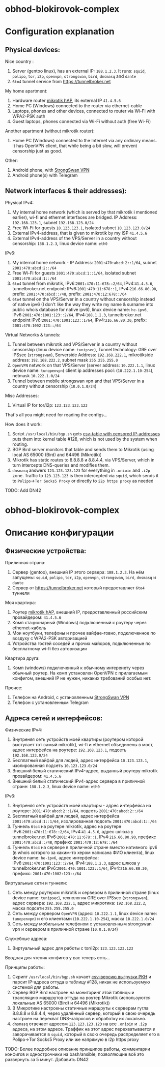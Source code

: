 # obhod-blokirovok-complex

Configuration explanation
======================

Physical devices:
----------------------

Nice country :

1. Server (gentoo linux), has an external IP: `188.1.2.3`. It runs: `squid`, `polipo`, `tor`, `i2p`, `openvpn`, `strongswan`, `bird`, `dnsmasq` and `dante`
2. `6to4` tunnel service from https://tunnelbroker.net

My home apartment:

1. Hardware router [mikrotik hAP](https://mikrotik.com/product/RB951Ui-2nD), its external IP `41.4.5.6`
2. Home PC (Windows) connected to the router via ethernet-cable
3. Laptops, phones and other devices, connected to router via Wi-Fi with WPA2-PSK auth
4. Guest laptops, phones connected via Wi-Fi without auth (free Wi-Fi)

Another apartment (without mikrotik router):

1.  Home PC (Windows) connected to the Internet via any ordinary means. It has OpenVPN client, that while being a bit slow, will prevent censorship just as good.

Other:

1. Android phone, with [StrongSwan VPN](https://play.google.com/store/apps/details?id=org.strongswan.android)
2. Android phone(s) with Telegram

Network interfaces & their addresses):
---------------------------

Physical IPv4:

1. My internal home network (which is served by that mikrotik i mentioned earlier), wi-fi and ethernet interfaces are bridged. IP Address: `192.168.123.1`, subnet `192.168.123.0/24`
2. Free Wi-Fi for guests `10.123.123.1`, isolated subnet `10.123.123.0/24`
3. External IPv4-address, that is given to mikrotik by my ISP `41.4.5.6`
4. External IPv4-address of the VPS/Server in a country without censorship: `188.1.2.3`, linux device name: `eth0`

IPv6:

1. My internal home network - IP Address: `2001:470:abcd:2::1/64`, subnet `2001:470:abcd:2::/64`
2. Free Wi-Fi for guests `2001:470:abcd:1::1/64`, isolated subnet `2001:470:abcd:1::/64`
3. `6to4` tunnel from mikrotik, IPv6:`2001:470:11:678::2/64`, IPv4:`41.4.5.6`, tunnelbroker.net endpoint: IPv6:`2001:470:11:678::1`, IPv4:`216.66.80.90`, prefix: `2001:470:abcd::/48`, prefix: `2001:470:12:678::/64`
4. `6to4` tunnel on the VPS/Server in a country without censorship instead of native ipv6 (I don't like the way they write my name & surname into public whois database for native ipv6), linux device name: `he-ipv6`, IPv6:`2001:470:1001:123::2/64`, IPv4:`188.1.2.3`,  tunnelbroker.net endpoint IPv6:`2001:470:1001:123::1/64`, IPv4:`216.66.80.30`, prefix: `2001:470:1002:123::/64`

Virtual Networks & tunnels:

1. Tunnel between mikrotik and VPS/Server in a country without censorship (linux device name: `tunipsec`), Tunnel technology: GRE over IPSsec (`strongswan`), Serverside Address: `192.168.222.1`, mikrotikside address: `192.168.222.2`, subnet mask `255.255.255.0`
2. `OpenVPN` network on that VPS/Server (server address: `10.222.1.1`, linux device name: `tunopenvpn`) client ip addresses pool: (`10.222.1.10-254`), netmask `10.222.1.0/24`
3. Tunnel between mobile strongswan vpn and that VPS/Server in a country without censorship (`10.0.1.0/24`)

Misc Addresses:

1. Virtual IP for tor/i2p: `123.123.123.123`


That's all you might need for reading the configs...

How does it work:
1. Script `/usr/local/bin/bgp.sh` gets [csv-table with censored IP-addresses](https://raw.githubusercontent.com/zapret-info/z-i/master/dump.csv) puts them into kernel table #128, which is not used by the system when routing.
2. BGP Bird server monitors that table and sends them to Mikrotik (using local AS 65000 (Bird) and 64496 (Mikrotik))
3. Mikrotik has static routes to 8.8.8.8 и 8.8.4.4, via VPS/Server, which in turn intercepts DNS-queries and modifies them.
4. `dnsmasq` answers `123.123.123.123` for everything in `.onioin` and `.i2p` zone. Traffic to `123.123.123` is then intercepted via `squid`, which sends it to `Polipo`->`Tor Socks5 Proxy` or directly to `i2p https proxy` as needed

TODO: Add DN42


# obhod-blokirovok-complex

Описание конфигурации
======================

Физические устройства:
----------------------

Приличная страна:

1. Сервер (gentoo), внешний IP этого сервера: `188.1.2.3`. На нём запущены: `squid`, `polipo`, `tor`, `i2p`, `openvpn`, `strongswan`, `bird`, `dnsmasq` и `dante`
2. Сервер от https://tunnelbroker.net который предоставляет `6to4` туннели

Моя квартира:

1. Роутер [mikrotik hAP](https://mikrotik.com/product/RB951Ui-2nD), внешний IP, предоставленный российским провайдером: `41.4.5.6`
2. Комп стационарный (Windows) подключенный к роутеру через ethernet-кабель
3. Мои ноутбуки, телефоны и прочее вайфае-говно, подключенное по воздуху с WPA2-PSK авторизацией
4. Устройства гостей соседей и прочих майоров, подключенные по бесплатному wi-fi без авторизации

Квартира друга:

1. Комп (windows) подключенный к обычному интеренету через обычный роутер. На комп установлен OpenVPN с прилагаемым конфигом, внешний IP не нужен, никаких требований особых нет.

Прочее:

1. Телефон на Android, с установленным [StrongSwan VPN](https://play.google.com/store/apps/details?id=org.strongswan.android)
2. Телефон с установленным Telegram

Адреса сетей и интерфейсов:
---------------------------

Физические IPv4:

1. Внутреняя сеть устройств моей квартиры (роутером которой выступает тот самый mikrotik), wi-fi и ethernet объединены в мост, адрес интерфейса на роутере: `192.168.123.1`, подсеть `192.168.123.0/24`
2. Бесплатный вайфай для людей, адрес интерфейса `10.123.123.1`, изолированная подсеть `10.123.123.0/24`
3. Внешний белый статический IPv4-адрес, выданный роутеру mikrotik провайдером: `41.4.5.6`
4. Внешний белый статический IPv4-адрес сервера в приличной стране: `188.1.2.3`, linux device name: `eth0`

IPv6:

1. Внутреняя сеть устройств моей квартиры - адрес интерфейса на роутере: `2001:470:abcd:2::1/64`, подсеть `2001:470:abcd:2::/64`
2. Бесплатный вайфай для людей, адрес интерфейса `2001:470:abcd:1::1/64`, изолированная подсеть `2001:470:abcd:1::/64`
3. Туннель `6to4` на роутере mikrotik, адрес на роутере IPv6:`2001:470:11:678::2/64`, IPv4:`41.4.5.6`, адрес шлюза у tunnelbroker.net IPv6:`2001:470:11:678::1`, IPv4:`216.66.80.90`, префикс `2001:470:abcd::/48`, префикс `2001:470:12:678::/64`
4. Туннель `6to4` на сервере в приличной стране вместо нативного ipv6 (в whois которого за каким-то хером написана ФИО клиента), linux device name: `he-ipv6`, адрес интерфейса: IPv6:`2001:470:1001:123::2/64`, IPv4:`188.1.2.3`, адрес шлюза у tunnelbroker.net IPv6:`2001:470:1001:123::1/64`, IPv4:`216.66.80.30`, префикс: `2001:470:1002:123::/64`

Виртуальные сети и туннели:

1. Сеть между роутером mikrotik и сервером в приличной стране (linux device name: `tunipsec`), технология GRE over IPSsec (`strongswan`), адрес сервера: `192.168.222.1`, адрес микротика: `192.168.222.2`, маска подсети `255.255.255.0`
2. Сеть между сервером `OpenVPN` (адрес: `10.222.1.1`, linux device name: `tunopenvpn`) и его клиентами (`10.222.1.10-254`), маска `10.222.1.0/24`
3. Сеть между мобильным телефоном c установленным strongswan vpn и сервером в приличной стране (`10.0.1.0/24`)

Служебные адреса:

1. Виртуальный адрес для работы с tor/i2p: `123.123.123.123`


Вводная для чтения конфигов у вас теперь есть...

Принципы работы:
1. Скрипт `/usr/local/bin/bgp.sh` качает [csv-версию выгрузки РКН](https://raw.githubusercontent.com/zapret-info/z-i/master/dump.csv) и парсит IP-адреса оттуда в таблицу #128, никак не используемую системой для работы.
2. Сервер BGP Bird настроен на мониторинг этой таблицы и трансляцию маршрутов оттуда на роутер Mikrotik (используются локальные AS 65000 (Bird) и 64496 (Mikrotik))
3. В Микротике настроены статичные маршруты к серверам гугла 8.8.8.8 и 8.8.4.4, через удалённый сервер, который в свою очередь настроен на перехват DNS-запросов и обработку их локально.
4. `dnsmasq` отвечает адресом `123.123.123.123` на все `.onioin` и `.i2p` адреса, на этом адресе. Траффик на этот адрес перехватывается и заворачивается в `squid`, который в свою очередь распределяет его в Polipo->Tor Socks5 Proxy или же напрямую в i2p https proxy

TODO: Более подробное описание принципов работы, комментарии конфигов и однострочники на bash/ansible, позволяющие всё это развернуть за 5 минут. Добавить DN42
